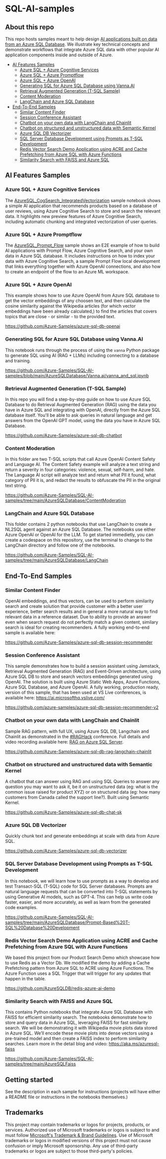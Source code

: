 # SQL-AI-samples

## About this repo

This repo hosts samples meant to help design [AI applications built on data from an Azure SQL Database](aka.ms/sql-ai). We illustrate key technical concepts and demonstrate workflows that integrate Azure SQL data with other popular AI application components inside and outside of Azure.

- [AI Features Samples](#ai-features-samples)
    - [Azure SQL + Azure Cognitive Services](#azure-sql--azure-cognitive-services)
    - [Azure SQL + Azure Promptflow](#azure-sql--azure-promptflow)
    - [Azure SQL + Azure OpenAI](#azure-sql--azure-openai)
    - [Generating SQL for Azure SQL Database using Vanna.AI](#generating-sql-for-azure-sql-database-using-vannaai)
    - [Retrieval Augmented Generation (T-SQL Sample)](#retrieval-augmented-generation-t-sql-sample)
    - [Content Moderation](#content-moderation)
    - [LangChain and Azure SQL Database](#langchain-and-azure-sql-database)
- [End-To-End Samples](#end-to-end-samples)
    - [Similar Content Finder](#similar-content-finder)
    - [Session Conference Assistant](#session-conference-assistant)
    - [Chatbot on your own data with LangChain and Chainlit](#chatbot-on-your-own-data-with-langchain-and-chainlit)
    - [Chatbot on structured and unstructured data with Semantic Kernel](#chatbot-on-structured-and-unstructured-data-with-semantic-kernel)
    - [Azure SQL DB Vectorizer](#azure-sql-db-vectorizer)
    - [SQL Server Database Development using Prompts as T-SQL Development](#sql-server-database-development-using-prompts-as-t-sql-development)
    - [Redis Vector Search Demo Application using ACRE and Cache Prefetching from Azure SQL with Azure Functions](#redis-vector-search-demo-application-using-acre-and-cache-prefetching-from-azure-sql-with-azure-functions)
    - [Similarity Search with FAISS and Azure SQL](#similarity-search-with-faiss-and-azure-sql)

## AI Features Samples

### Azure SQL + Azure Cognitive Services

The [AzureSQL_CogSearch_IntegratedVectorization](https://github.com/Azure-Samples/SQL-AI-samples/blob/main/AzureSQLACSSamples/src/AzureSQL_CogSearch_IntegratedVectorization.ipynb) sample notebook shows a simple AI application that recommends products based on a database of user reviews, using Azure Cognitive Search to store and search the relevant data. It highlights new preview features of Azure Cognitive Search, including automatic chunking and integrated vectorization of user queries.

### Azure SQL + Azure Promptflow 

The [AzureSQL_Prompt_Flow](https://github.com/Azure-Samples/SQL-AI-samples/tree/main/AzureSQLPromptFlowSamples) sample shows an E2E example of how to build AI applications with Prompt Flow, Azure Cognitive Search, and your own data in Azure SQL database. It includes instructions on how to index your data with Azure Cognitive Search, a sample Prompt Flow local development that links everything together with Azure OpenAI connections, and also how to create an endpoint of the flow to an Azure ML workspace.

### Azure SQL + Azure OpenAI 

This example shows how to use Azure OpenAI from Azure SQL database to get the vector embeddings of any choosen text, and then calculate the cosine similarity against the Wikipedia articles (for which vector embeddings have been already calculated,) to find the articles that covers topics that are close - or similar - to the provided text.

https://github.com/Azure-Samples/azure-sql-db-openai

### Generating SQL for Azure SQL Database using Vanna.AI
This notebook runs through the process of using the `vanna` Python package to generate SQL using AI (RAG + LLMs) including connecting to a database and training.

https://github.com/Azure-Samples/SQL-AI-samples/blob/main/AzureSQLDatabase/Vanna.ai/vanna_and_sql.ipynb

### Retrieval Augmented Generation (T-SQL Sample)

In this repo you will find a step-by-step guide on how to use Azure SQL Database to do Retrieval Augmented Generation (RAG) using the data you have in Azure SQL and integrating with OpenAI, directly from the Azure SQL database itself. You'll be able to ask queries in natural language and get answers from the OpenAI GPT model, using the data you have in Azure SQL Database.

https://github.com/Azure-Samples/azure-sql-db-chatbot

### Content Moderation

In this folder are two T-SQL scripts that call Azure OpenAI Content Safety and Language AI. The Content Safety example will analyze a text string and return a severity in four categories: violence, sexual, self-harm, and hate. The Language AI script will analyze text and return what PII it found, what category of PII it is, and redact the results to obfuscate the PII in the original text string.

https://github.com/Azure-Samples/SQL-AI-samples/tree/main/AzureSQLDatabase/ContentModeration

### LangChain and Azure SQL Database

This folder contains 2 python notebooks that use LangChain to create a NL2SQL agent against an Azure SQL Database. The notebooks use either Azure OpenAI or OpenAI for the LLM. To get started immedietly, you can create a codespace on this repository, use the terminal to change to the LangChain directory and follow one of the notebooks.

https://github.com/Azure-Samples/SQL-AI-samples/tree/main/AzureSQLDatabase/LangChain

## End-To-End Samples

### Similar Content Finder

OpenAI embeddings, and thus vectors, can be used to perform similarity search and create solution that provide customer with a better user experience, better search results and in general a more natural way to find relevant data in a reference dataset. Due to ability to provide an answer even when search request do not perfectly match a given content, similary search is ideal for creating recommenders. A fully working end-to-end sample is available here: 

https://github.com/Azure-Samples/azure-sql-db-session-recommender

###  Session Conference Assistant

This sample demonstrates how to build a session assistant using Jamstack, Retrieval Augmented Generation (RAG) and Event-Driven architecture, using Azure SQL DB to store and search vectors embeddings generated using OpenAI. The solution is built using Azure Static Web Apps, Azure Functions, Azure SQL Database, and Azure OpenAI. A fully working, production ready, version of this sample, that has been used at VS Live conferences, is available here: https://ai.microsofthq.vslive.com/

https://github.com/azure-samples/azure-sql-db-session-recommender-v2

### Chatbot on your own data with LangChain and Chainlit

Sample RAG pattern, with full UX, using Azure SQL DB, Langchain and Chainlit as demonstrated in the [#RAGHack](https://github.com/microsoft/RAG_Hack) conference. Full details and video recording available here: [RAG on Azure SQL Server](https://github.com/microsoft/RAG_Hack/discussions/53).

https://github.com/Azure-Samples/azure-sql-db-rag-langchain-chainlit

### Chatbot on structured and unstructured data with Semantic Kernel

A chatbot that can answer using RAG and using SQL Queries to answer any question you may want to ask it, be it on unstructured data (eg: what is the common issue raised for product XYZ) or on structured data (eg: how many customers from Canada called the support line?). Built using Semantic Kernel.

https://github.com/Azure-Samples/azure-sql-db-chat-sk

### Azure SQL DB Vectorizer

Quickly chunk text and generate embeddings at scale with data from Azure SQL. 

https://github.com/Azure-Samples/azure-sql-db-vectorizer

###  SQL Server Database Development using Prompts as T-SQL Development

In this notebook, we will learn how to use prompts as a way to develop and test Transact-SQL (T-SQL) code for SQL Server databases. Prompts are natural language requests that can be converted into T-SQL statements by using Generative AI models, such as GPT-4. This can help us write code faster, easier, and more accurately, as well as learn from the generated code examples.

https://github.com/Azure-Samples/SQL-AI-samples/tree/main/AzureSQLDatabase/Prompt-Based%20T-SQL%20Database%20Development

### Redis Vector Search Demo Application using ACRE and Cache Prefetching from Azure SQL with Azure Functions

We based this project from our Product Search Demo which showcase how to use Redis as a Vector Db. We modified the demo by adding a Cache Prefetching pattern from Azure SQL to ACRE using Azure Functions. The Azure Function uses a SQL Trigger that will trigger for any updates that happen in the table.

https://github.com/AzureSQLDB/redis-azure-ai-demo

### Similarity Search with FAISS and Azure SQL

This contains Python notebooks that integrate Azure SQL Database with FAISS for efficient similarity search. The notebooks demonstrate how to store and query data in Azure SQL, leveraging FAISS for fast similarity search. We will be demonstrating it with Wikipedia movie plots data stored in Azure SQL. We’ll encode these movie plots into dense vectors using a pre-trained model and then create a FAISS index to perform similarity searches.
Learn more in the detail blog and video: https://aka.ms/azuresql-faiss

https://github.com/Azure-Samples/SQL-AI-samples/tree/main/AzureSQLFaiss

## Getting started

See the description in each sample for instructions (projects will have either a README file or instructions in the notebooks themselves.)

## Trademarks

This project may contain trademarks or logos for projects, products, or services. Authorized use of Microsoft 
trademarks or logos is subject to and must follow 
[Microsoft's Trademark & Brand Guidelines](https://www.microsoft.com/en-us/legal/intellectualproperty/trademarks/usage/general).
Use of Microsoft trademarks or logos in modified versions of this project must not cause confusion or imply Microsoft sponsorship.
Any use of third-party trademarks or logos are subject to those third-party's policies.
